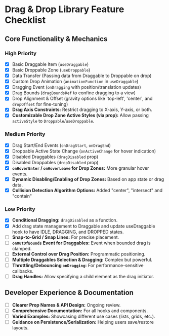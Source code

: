 # Drag & Drop Library Feature Checklist

## Core Functionality & Mechanics

### High Priority

- [x] Basic Draggable Item (`useDraggable`)
- [x] Basic Droppable Zone (`useDroppable`)
- [x] Data Transfer (Passing data from Draggable to Droppable on drop)
- [x] Custom Drop Animation (`animationFunction` in `useDraggable`)
- [x] Dragging Event (`onDragging` with position/translation updates)
- [x] Drag Bounds (`dragBoundsRef` to confine dragging to a view)
- [x] Drop Alignment & Offset (gravity options like 'top-left', 'center', and `dropOffset` for fine-tuning)
- [x] **Drag Axis Constraints:** Restrict dragging to X-axis, Y-axis, or both.
- [x] **Customizable Drop Zone Active Styles (via prop):** Allow passing `activeStyle` to `Droppable`/`useDroppable`.

### Medium Priority

- [x] Drag Start/End Events (`onDragStart`, `onDragEnd`)
- [x] Droppable Active State Change (`onActiveChange` for hover indication)
- [x] Disabled Draggables (`dragDisabled` prop)
- [x] Disabled Droppables (`dropDisabled` prop)
- [x] **`onHoverEnter` / `onHoverLeave` for Drop Zones:** More granular hover events.
- [x] **Dynamic Disabling/Enabling of Drop Zones:** Based on app state or drag data.
- [x] **Collision Detection Algorithm Options:** Added "center", "intersect" and "contain"

### Low Priority

- [x] **Conditional Dragging:** `dragDisabled` as a function.
- [x] Add drag state management to Draggable and update useDraggable hook to have IDLE, DRAGGING, and DROPPED states.
- [ ] **Snap-to-Grid / Snap Lines:** For precise placement.
- [ ] **`onOutOfBounds` Event for Draggables:** Event when bounded drag is clamped.
- [ ] **External Control over Drag Position:** Programmatic positioning.
- [ ] **Multiple Draggables Selection & Dragging:** Complex but powerful.
- [ ] **Throttling/Debouncing `onDragging`:** For performance-sensitive callbacks.
- [ ] **Drag Handles:** Allow specifying a child element as the drag initiator.

## Developer Experience & Documentation

- [ ] **Clearer Prop Names & API Design:** Ongoing review.
- [ ] **Comprehensive Documentation:** For all hooks and components.
- [ ] **Varied Examples:** Showcasing different use cases (lists, grids, etc.).
- [ ] **Guidance on Persistence/Serialization:** Helping users save/restore layouts.

